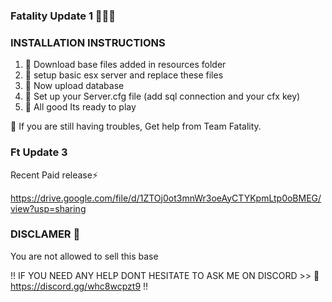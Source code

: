 ### Fatality Update 1 👨🏼‍💻

### INSTALLATION INSTRUCTIONS

  1. 🔷 Download base files added in resources folder
  1. 🔷 setup basic esx server and replace these files
  1. 🔷 Now upload database
  1. 🔷 Set up your Server.cfg file (add sql connection and your cfx key)
  1. 🔷 All good Its ready to play



💎 If you are still having troubles, Get help from Team Fatality.

### Ft Update 3

Recent Paid release⚡

https://drive.google.com/file/d/1ZTOj0ot3mnWr3oeAyCTYKpmLtp0oBMEG/view?usp=sharing

### DISCLAMER 🚨
  You are not allowed to sell this base




!! IF YOU NEED ANY HELP DONT HESITATE TO ASK ME ON DISCORD >> 🚀 https://discord.gg/whc8wcpzt9 !!
